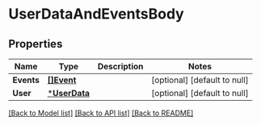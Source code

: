 # UserDataAndEventsBody

## Properties
Name | Type | Description | Notes
------------ | ------------- | ------------- | -------------
**Events** | [**[]Event**](Event.md) |  | [optional] [default to null]
**User** | [***UserData**](UserData.md) |  | [optional] [default to null]

[[Back to Model list]](../README.md#documentation-for-models) [[Back to API list]](../README.md#documentation-for-api-endpoints) [[Back to README]](../README.md)

